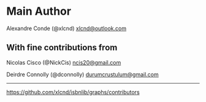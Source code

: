 
Main Author
===========

Alexandre Conde (@xlcnd) <xlcnd@outlook.com>




With fine contributions from
----------------------------

Nicolas Cisco (@NickCis) <ncis20@gmail.com>

Deirdre Connolly (@dconnolly) <durumcrustulum@gmail.com>







---
https://github.com/xlcnd/isbnlib/graphs/contributors
